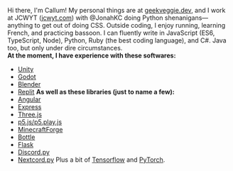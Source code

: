 Hi there, I'm Callum! My personal things are at [geekveggie.dev](https://geekveggie.dev), and I work at JCWYT ([jcwyt.com](https://jcwyt.com)) with @JonahKC doing Python shenanigans—anything to get out of doing CSS. Outside coding, I enjoy running, learning French, and practicing bassoon. I can fluently write in JavaScript (ES6, TypeScript, Node), Python, Ruby (the best coding language), and C#. Java too, but only under dire circumstances.  
**At the moment, I have experience with these softwares:**
- [Unity](https://unity.com/)
- [Godot](https://godotengine.org/)
- [Blender](https://blender.org/)
- [Replit](https://replit.com/)
**As well as these libraries (just to name a few):**
- [Angular](https://angular.io/)
- [Express](https://expressjs.com/)
- [Three.js](https://three.js.org/)
- [p5.js/p5.play.js](https://p5play.org/)
- [MinecraftForge](https://docs.minecraftforge.net/en/latest/)
- [Bottle](https://bottlepy.org/docs/dev/)
- [Flask](https://flask.palletsprojects.com/en/2.2.x/)
- [Discord.py](https://discordpy.readthedocs.io/en/stable/)
- [Nextcord.py](https://docs.nextcord.dev/en/stable/index.html)
Plus a bit of [Tensorflow](https://www.tensorflow.org/) and [PyTorch](https://pytorch.org/).
